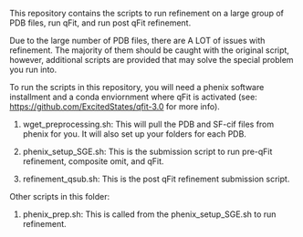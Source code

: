 This repository contains the scripts to run refinement on a large group of PDB files, run qFit, and run post qFit refinement.

Due to the large number of PDB files, there are A LOT of issues with refinement. The majority of them should be caught with the original script, however, additional scripts are provided that may solve the special problem you run into.

To run the scripts in this repository, you will need a phenix software installment and a conda enviornment where qFit is activated (see: https://github.com/ExcitedStates/qfit-3.0 for more info).

1) wget_preprocessing.sh: This will pull the PDB and SF-cif files from phenix for you. It will also set up your folders for each PDB. 

2) phenix_setup_SGE.sh: This is the submission script to run pre-qFit refinement, composite omit, and qFit.

3) refinement_qsub.sh: This is the post qFit refinement submission script. 

Other scripts in this folder:

1) phenix_prep.sh: This is called from the phenix_setup_SGE.sh to run refinement. 
